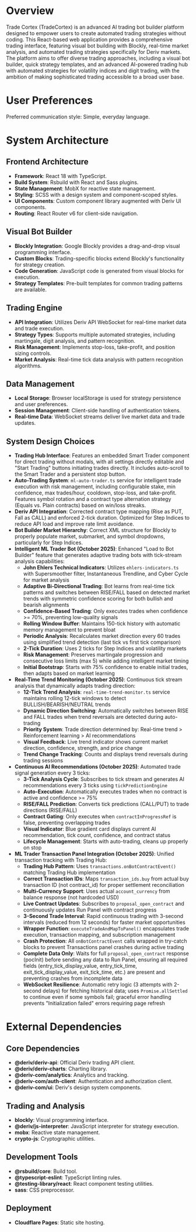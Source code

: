 # Overview

Trade Cortex (TradeCortex) is an advanced AI trading bot builder platform designed to empower users to create automated trading strategies without coding. This React-based web application provides a comprehensive trading interface, featuring visual bot building with Blockly, real-time market analysis, and automated trading strategies specifically for Deriv markets. The platform aims to offer diverse trading approaches, including a visual bot builder, quick strategy templates, and an advanced AI-powered trading hub with automated strategies for volatility indices and digit trading, with the ambition of making sophisticated trading accessible to a broad user base.

# User Preferences

Preferred communication style: Simple, everyday language.

# System Architecture

## Frontend Architecture
- **Framework**: React 18 with TypeScript.
- **Build System**: Rsbuild with React and Sass plugins.
- **State Management**: MobX for reactive state management.
- **Styling**: SCSS with a design system and component-scoped styles.
- **UI Components**: Custom component library augmented with Deriv UI components.
- **Routing**: React Router v6 for client-side navigation.

## Visual Bot Builder
- **Blockly Integration**: Google Blockly provides a drag-and-drop visual programming interface.
- **Custom Blocks**: Trading-specific blocks extend Blockly's functionality for strategy creation.
- **Code Generation**: JavaScript code is generated from visual blocks for execution.
- **Strategy Templates**: Pre-built templates for common trading patterns are available.

## Trading Engine
- **API Integration**: Utilizes Deriv API WebSocket for real-time market data and trade execution.
- **Strategy Types**: Supports multiple automated strategies, including martingale, digit analysis, and pattern recognition.
- **Risk Management**: Implements stop-loss, take-profit, and position sizing controls.
- **Market Analysis**: Real-time tick data analysis with pattern recognition algorithms.

## Data Management
- **Local Storage**: Browser localStorage is used for strategy persistence and user preferences.
- **Session Management**: Client-side handling of authentication tokens.
- **Real-time Data**: WebSocket streams deliver live market data and trade updates.

## System Design Choices
- **Trading Hub Interface**: Features an embedded Smart Trader component for direct trading without modals, with all settings directly editable and "Start Trading" buttons initiating trades directly. It includes auto-scroll to the Smart Trader and a persistent stop button.
- **Auto-Trading System**: `ml-auto-trader.ts` service for intelligent trade execution with risk management, including configurable stake, min confidence, max trades/hour, cooldown, stop-loss, and take-profit. Features symbol rotation and a contract type alternation strategy (Equals vs. Plain contracts) based on win/loss streaks.
- **Deriv API Integration**: Corrected contract type mapping (Rise as PUT, Fall as CALL) and enforced 2-tick duration. Optimized for Step Indices to reduce API load and improve rate limit avoidance.
- **Bot Builder Market Hierarchy**: Correct XML structure for Blockly to properly populate market, submarket, and symbol dropdowns, particularly for Step Indices.
- **Intelligent ML Trader Bot (October 2025)**: Enhanced "Load to Bot Builder" feature that generates adaptive trading bots with tick-stream analysis capabilities:
  * **John Ehlers Technical Indicators**: Utilizes `ehlers-indicators.ts` with Supersmoother filter, Instantaneous Trendline, and Cyber Cycle for market analysis
  * **Adaptive Bi-Directional Trading**: Bot learns from real-time tick patterns and switches between RISE/FALL based on detected market trends with symmetric confidence scoring for both bullish and bearish alignments
  * **Confidence-Based Trading**: Only executes trades when confidence >= 70%, preventing low-quality signals
  * **Rolling Window Buffer**: Maintains 150-tick history with automatic memory management to prevent bloat
  * **Periodic Analysis**: Recalculates market direction every 60 trades using simplified trend detection (last tick vs first tick comparison)
  * **2-Tick Duration**: Uses 2 ticks for Step Indices and volatility markets
  * **Risk Management**: Preserves martingale progression and consecutive loss limits (max 5) while adding intelligent market timing
  * **Initial Bootstrap**: Starts with 75% confidence to enable initial trades, then adapts based on market learning
- **Real-Time Trend Monitoring (October 2025)**: Continuous tick stream analysis that dynamically adapts trading direction:
  * **12-Tick Trend Analysis**: `real-time-trend-monitor.ts` service maintains rolling 12-tick windows to detect BULLISH/BEARISH/NEUTRAL trends
  * **Dynamic Direction Switching**: Automatically switches between RISE and FALL trades when trend reversals are detected during auto-trading
  * **Priority System**: Trade direction determined by: Real-time trend > Reinforcement learning > AI recommendations
  * **Visual Feedback**: Live trend indicator shows current market direction, confidence, strength, and price change
  * **Trend Change Tracking**: Counts and displays trend reversals during trading sessions
- **Continuous AI Recommendations (October 2025)**: Automated trade signal generation every 3 ticks:
  * **3-Tick Analysis Cycle**: Subscribes to tick stream and generates AI recommendations every 3 ticks using `tickPredictionEngine`
  * **Auto-Execution**: Automatically executes trades when no contract is active and confidence >= 75%
  * **RISE/FALL Prediction**: Converts tick predictions (CALL/PUT) to trade directions (RISE/FALL)
  * **Contract Gating**: Only executes when `contractInProgressRef` is false, preventing overlapping trades
  * **Visual Indicator**: Blue gradient card displays current AI recommendation, tick count, confidence, and contract status
  * **Lifecycle Management**: Starts with auto-trading, cleans up properly on stop
- **ML Trader Transaction Panel Integration (October 2025)**: Unified transaction tracking with Trading Hub:
  * **Trading Hub Pattern**: Uses `transactions.onBotContractEvent()` matching Trading Hub implementation
  * **Correct Transaction IDs**: Maps `transaction_ids.buy` from actual buy transaction ID (not contract_id) for proper settlement reconciliation
  * **Multi-Currency Support**: Uses actual `account_currency` from balance response (not hardcoded USD)
  * **Live Contract Updates**: Subscribes to `proposal_open_contract` and continuously updates Run Panel with contract progress
  * **3-Second Trade Interval**: Rapid continuous trading with 3-second intervals (reduced from 12 seconds) for faster market opportunities
  * **Wrapper Function**: `executeTradeAndMapToPanel()` encapsulates trade execution, transaction mapping, and subscription management
  * **Crash Protection**: All `onBotContractEvent` calls wrapped in try-catch blocks to prevent Transactions panel crashes during active trading
  * **Complete Data Only**: Waits for full `proposal_open_contract` response (pocInit) before sending any data to Run Panel, ensuring all required fields (entry_tick_display_value, entry_tick_time, exit_tick_display_value, exit_tick_time, etc.) are present and preventing crashes from incomplete data
  * **WebSocket Resilience**: Automatic retry logic (3 attempts with 2-second delays) for fetching historical data; uses `Promise.allSettled` to continue even if some symbols fail; graceful error handling prevents "Initialization failed" errors requiring page refresh

# External Dependencies

## Core Dependencies
- **@deriv/deriv-api**: Official Deriv trading API client.
- **@deriv/deriv-charts**: Charting library.
- **@deriv-com/analytics**: Analytics and tracking.
- **@deriv-com/auth-client**: Authentication and authorization client.
- **@deriv-com/ui**: Deriv's design system components.

## Trading and Analysis
- **blockly**: Visual programming interface.
- **@deriv/js-interpreter**: JavaScript interpreter for strategy execution.
- **mobx**: Reactive state management.
- **crypto-js**: Cryptographic utilities.

## Development Tools
- **@rsbuild/core**: Build tool.
- **@typescript-eslint**: TypeScript linting rules.
- **@testing-library/react**: React component testing utilities.
- **sass**: CSS preprocessor.

## Deployment
- **Cloudflare Pages**: Static site hosting.
